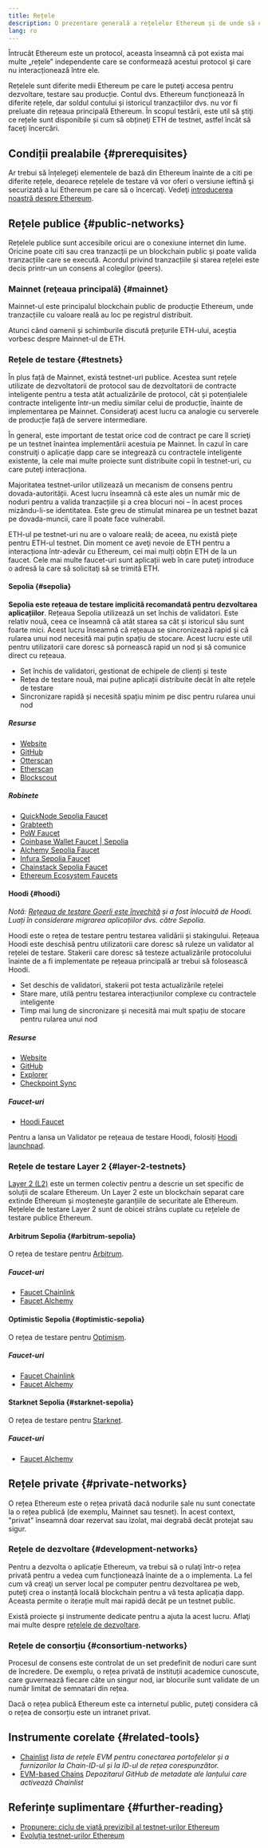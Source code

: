 ```yaml
---
title: Rețele
description: O prezentare generală a rețelelor Ethereum și de unde să obţineţi ether (ETH) de testnet pentru a vă testa aplicaţia.
lang: ro
---
```


Întrucât Ethereum este un protocol, aceasta înseamnă că pot exista mai multe „rețele” independente care se conformează acestui protocol şi care nu interacționează între ele.

Rețelele sunt diferite medii Ethereum pe care le puteţi accesa pentru dezvoltare, testare sau producție. Contul dvs. Ethereum funcționează în diferite rețele, dar soldul contului și istoricul tranzacțiilor dvs. nu vor fi preluate din rețeaua principală Ethereum. În scopul testării, este util să știţi ce rețele sunt disponibile și cum să obțineţi ETH de testnet, astfel încât să faceţi încercări.

## Condiții prealabile {#prerequisites}

Ar trebui să înțelegeți elementele de bază din Ethereum înainte de a citi pe diferite rețele, deoarece rețelele de testare vă vor oferi o versiune ieftină şi securizată a lui Ethereum pe care să o încercaţi. Vedeţi [introducerea noastră despre Ethereum](/developers/docs/intro-to-ethereum/).

## Rețele publice {#public-networks}

Rețelele publice sunt accesibile oricui are o conexiune internet din lume. Oricine poate citi sau crea tranzacții pe un blockchain public și poate valida tranzacțiile care se execută. Acordul privind tranzacțiile și starea rețelei este decis printr-un un consens al colegilor (peers).

### Mainnet (reţeaua principală) {#mainnet}

Mainnet-ul este principalul blockchain public de producție Ethereum, unde tranzacțiile cu valoare reală au loc pe registrul distribuit.

Atunci când oamenii și schimburile discută prețurile ETH-ului, aceștia vorbesc despre Mainnet-ul de ETH.

### Rețele de testare {#testnets}

În plus față de Mainnet, există testnet-uri publice. Acestea sunt rețele utilizate de dezvoltatorii de protocol sau de dezvoltatorii de contracte inteligente pentru a testa atât actualizările de protocol, cât și potențialele contracte inteligente într-un mediu similar celui de producție, înainte de implementarea pe Mainnet. Consideraţi acest lucru ca analogie cu serverele de producție față de servere intermediare.

În general, este important de testat orice cod de contract pe care îl scrieţi pe un testnet înaintea implementării acestuia pe Mainnet. În cazul în care construiţi o aplicație dapp care se integrează cu contractele inteligente existente, la cele mai multe proiecte sunt distribuite copii în testnet-uri, cu care puteţi interacționa.

Majoritatea testnet-urilor utilizează un mecanism de consens pentru dovada-autorității. Acest lucru înseamnă că este ales un număr mic de noduri pentru a valida tranzacțiile și a crea blocuri noi – în acest proces mizându-li-se identitatea. Este greu de stimulat minarea pe un testnet bazat pe dovada-muncii, care îl poate face vulnerabil.

ETH-ul pe testnet-uri nu are o valoare reală; de aceea, nu există piețe pentru ETH-ul testnet. Din moment ce aveţi nevoie de ETH pentru a interacționa într-adevăr cu Ethereum, cei mai mulți obțin ETH de la un faucet. Cele mai multe faucet-uri sunt aplicații web în care puteţi introduce o adresă la care să solicitaţi să se trimită ETH.

#### Sepolia {#sepolia}

**Sepolia este rețeaua de testare implicită recomandată pentru dezvoltarea aplicațiilor**. Rețeaua Sepolia utilizează un set închis de validatori. Este relativ nouă, ceea ce înseamnă că atât starea sa cât și istoricul său sunt foarte mici. Acest lucru înseamnă că rețeaua se sincronizează rapid și că rularea unui nod necesită mai puțin spațiu de stocare. Acest lucru este util pentru utilizatorii care doresc să pornească rapid un nod și să comunice direct cu rețeaua.

- Set închis de validatori, gestionat de echipele de clienți și teste
- Rețea de testare nouă, mai puține aplicații distribuite decât în alte rețele de testare
- Sincronizare rapidă și necesită spațiu minim pe disc pentru rularea unui nod

##### Resurse

- [Website](https://sepolia.dev/)
- [GitHub](https://github.com/eth-clients/sepolia)
- [Otterscan](https://sepolia.otterscan.io/)
- [Etherscan](https://sepolia.etherscan.io)
- [Blockscout](https://eth-sepolia.blockscout.com/)

##### Robinete

- [QuickNode Sepolia Faucet](https://faucet.quicknode.com/drip)
- [Grabteeth](https://grabteeth.xyz/)
- [PoW Faucet](https://sepolia-faucet.pk910.de/)
- [Coinbase Wallet Faucet | Sepolia](https://coinbase.com/faucets/ethereum-sepolia-faucet)
- [Alchemy Sepolia Faucet](https://sepoliafaucet.com/)
- [Infura Sepolia Faucet](https://www.infura.io/faucet)
- [Chainstack Sepolia Faucet](https://faucet.chainstack.com/sepolia-faucet)
- [Ethereum Ecosystem Faucets](https://www.ethereum-ecosystem.com/faucets/ethereum-sepolia)

#### Hoodi {#hoodi}

_Notă: [Rețeaua de testare Goerli este învechită](https://ethereum-magicians.org/t/proposal-predictable-ethereum-testnet-lifecycle/11575/17) și a fost înlocuită de Hoodi. Luați în considerare migrarea aplicațiilor dvs. către Sepolia._

Hoodi este o rețea de testare pentru testarea validării și stakingului. Rețeaua Hoodi este deschisă pentru utilizatorii care doresc să ruleze un validator al rețelei de testare. Stakerii care doresc să testeze actualizările protocolului înainte de a fi implementate pe rețeaua principală ar trebui să folosească Hoodi.

- Set deschis de validatori, stakerii pot testa actualizările rețelei
- Stare mare, utilă pentru testarea interacțiunilor complexe cu contractele inteligente
- Timp mai lung de sincronizare și necesită mai mult spațiu de stocare pentru rularea unui nod

##### Resurse

- [Website](https://hoodi.ethpandaops.io/)
- [GitHub](https://github.com/eth-clients/hoodi)
- [Explorer](https://explorer.hoodi.ethpandaops.io/)
- [Checkpoint Sync](https://checkpoint-sync.hoodi.ethpandaops.io/)

##### Faucet-uri

- [Hoodi Faucet](https://hoodi.ethpandaops.io/)

Pentru a lansa un Validator pe rețeaua de testare Hoodi, folosiți [Hoodi launchpad](https://hoodi.launchpad.ethereum.org/en/).

### Rețele de testare Layer 2 {#layer-2-testnets}

[Layer 2 (L2)](/layer-2/) este un termen colectiv pentru a descrie un set specific de soluții de scalare Ethereum. Un Layer 2 este un blockchain separat care extinde Ethereum și moștenește garanțiile de securitate ale Ethereum. Rețelele de testare Layer 2 sunt de obicei strâns cuplate cu rețelele de testare publice Ethereum.

#### Arbitrum Sepolia {#arbitrum-sepolia}

O rețea de testare pentru [Arbitrum](https://arbitrum.io/).

##### Faucet-uri

- [Faucet Chainlink](https://faucets.chain.link/arbitrum-sepolia)
- [Faucet Alchemy](https://www.alchemy.com/faucets/arbitrum-sepolia)

#### Optimistic Sepolia {#optimistic-sepolia}

O rețea de testare pentru [Optimism](https://www.optimism.io/).

##### Faucet-uri

- [Faucet Chainlink](https://faucets.chain.link/optimism-sepolia)
- [Faucet Alchemy](https://www.alchemy.com/faucets/optimism-sepolia)

#### Starknet Sepolia {#starknet-sepolia}

O rețea de testare pentru [Starknet](https://www.starknet.io).

##### Faucet-uri

- [Faucet Alchemy](https://www.alchemy.com/faucets/starknet-sepolia)

## Rețele private {#private-networks}

O rețea Ethereum este o rețea privată dacă nodurile sale nu sunt conectate la o rețea publică (de exemplu, Mainnet sau tesnet). În acest context, "privat" înseamnă doar rezervat sau izolat, mai degrabă decât protejat sau sigur.

### Rețele de dezvoltare {#development-networks}

Pentru a dezvolta o aplicație Ethereum, va trebui să o rulaţi într-o rețea privată pentru a vedea cum funcționează înainte de a o implementa. La fel cum vă creaţi un server local pe computer pentru dezvoltarea pe web, puteţi crea o instanță locală blockchain pentru a vă testa aplicația dapp. Aceasta permite o iterație mult mai rapidă decât pe un testnet public.

Există proiecte și instrumente dedicate pentru a ajuta la acest lucru. Aflaţi mai multe despre [rețelele de dezvoltare](/developers/docs/development-networks/).

### Rețele de consorțiu {#consortium-networks}

Procesul de consens este controlat de un set predefinit de noduri care sunt de încredere. De exemplu, o rețea privată de instituții academice cunoscute, care guvernează fiecare câte un singur nod, iar blocurile sunt validate de un număr limitat de semnatari din rețea.

Dacă o rețea publică Ethereum este ca internetul public, puteţi considera că o rețea de consorțiu este un intranet privat.

## Instrumente corelate {#related-tools}

- [Chainlist](https://chainlist.org/) _lista de rețele EVM pentru conectarea portofelelor și a furnizorilor la Chain-ID-ul și la ID-ul de rețea corespunzător._
- [EVM-based Chains](https://github.com/ethereum-lists/chains) _Depozitarul GitHub de metadate ale lanțului care activează Chainlist_

## Referințe suplimentare {#further-reading}

- [Propunere: ciclu de viață previzibil al testnet-urilor Ethereum](https://ethereum-magicians.org/t/proposal-predictable-ethereum-testnet-lifecycle/11575/17)
- [Evoluția testnet-urilor Ethereum](https://etherworld.co/2022/08/19/the-evolution-of-ethereum-testnet/)
